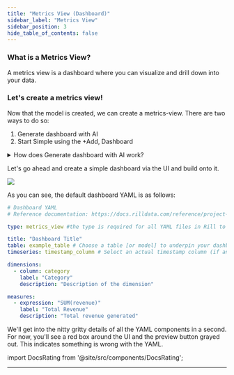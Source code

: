 ```yaml
---
title: "Metrics View (Dashboard)"
sidebar_label: "Metrics View"
sidebar_position: 3
hide_table_of_contents: false
---
```


### What is a Metrics View? 

A metrics view is a dashboard where you can visualize and drill down into your data.

### Let's create a metrics view!

Now that the model is created, we can create a metrics-view. There are two ways to do so:
1. Generate dashboard with AI
2. Start Simple using the +Add, Dashboard 

<details>
  <summary>How does Generate dashboard with AI work?</summary>
  
    We send a set of YAML and project files to GPT-4o to suggest the dimensions, measures, and various other key pairs for your dashboard. 
</details>

Let's go ahead and create a simple dashboard via the UI and build onto it. 

<img src = '/img/tutorials/102/Add-Dashboard.gif' class='rounded-gif' />
<br />


As you can see, the default dashboard YAML is as follows:

```yaml
# Dashboard YAML
# Reference documentation: https://docs.rilldata.com/reference/project-files/dashboards

type: metrics_view #the type is required for all YAML files in Rill to define the type

title: "Dashboard Title"
table: example_table # Choose a table [or model] to underpin your dashboard / 
timeseries: timestamp_column # Select an actual timestamp column (if any) from your table

dimensions:
  - column: category
    label: "Category"
    description: "Description of the dimension"

measures:
  - expression: "SUM(revenue)"
    label: "Total Revenue"
    description: "Total revenue generated"

```
We'll get into the nitty gritty details of all the YAML components in a second.
For now, you'll see a red box around the UI and the preview button grayed out. This indicates something is wrong with the YAML. 


import DocsRating from '@site/src/components/DocsRating';


---
<DocsRating />